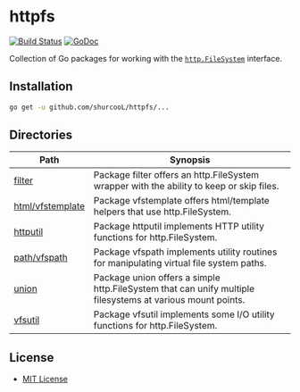 httpfs
======

[![Build Status](https://travis-ci.org/shurcooL/httpfs.svg?branch=master)](https://travis-ci.org/shurcooL/httpfs) [![GoDoc](https://godoc.org/github.com/shurcooL/httpfs?status.svg)](https://godoc.org/github.com/shurcooL/httpfs)

Collection of Go packages for working with the [`http.FileSystem`](https://godoc.org/net/http#FileSystem) interface.

Installation
------------

```bash
go get -u github.com/shurcooL/httpfs/...
```

Directories
-----------

| Path                                                                              | Synopsis                                                                                                   |
|-----------------------------------------------------------------------------------|------------------------------------------------------------------------------------------------------------|
| [filter](https://godoc.org/github.com/shurcooL/httpfs/filter)                     | Package filter offers an http.FileSystem wrapper with the ability to keep or skip files.                   |
| [html/vfstemplate](https://godoc.org/github.com/shurcooL/httpfs/html/vfstemplate) | Package vfstemplate offers html/template helpers that use http.FileSystem.                                 |
| [httputil](https://godoc.org/github.com/shurcooL/httpfs/httputil)                 | Package httputil implements HTTP utility functions for http.FileSystem.                                    |
| [path/vfspath](https://godoc.org/github.com/shurcooL/httpfs/path/vfspath)         | Package vfspath implements utility routines for manipulating virtual file system paths.                    |
| [union](https://godoc.org/github.com/shurcooL/httpfs/union)                       | Package union offers a simple http.FileSystem that can unify multiple filesystems at various mount points. |
| [vfsutil](https://godoc.org/github.com/shurcooL/httpfs/vfsutil)                   | Package vfsutil implements some I/O utility functions for http.FileSystem.                                 |

License
-------

-	[MIT License](https://opensource.org/licenses/mit-license.php)
